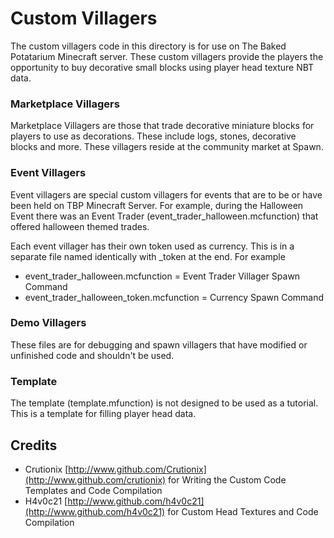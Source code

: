 # Custom Villagers
The custom villagers code in this directory is for use on The Baked Potatarium Minecraft server. These custom villagers provide the players the opportunity to buy decorative small blocks using player head texture NBT data.

### Marketplace Villagers
Marketplace Villagers are those that trade decorative miniature blocks for players to use as decorations. These include logs, stones, decorative blocks and more. These villagers reside at the community market at Spawn.

### Event Villagers
Event villagers are special custom villagers for events that are to be or have been held on TBP Minecraft Server. For example, during the Halloween Event there was an Event Trader (event_trader_halloween.mcfunction) that offered halloween themed trades.

Each event villager has their own token used as currency. This is in a separate file named identically with _token at the end. For example
- event_trader_halloween.mcfunction = Event Trader Villager Spawn Command
- event_trader_halloween_token.mcfunction = Currency Spawn Command

### Demo Villagers
These files are for debugging and spawn villagers that have modified or unfinished code and shouldn't be used.

### Template
The template (template.mfunction) is not designed to be used as a tutorial. This is a template for filling player head data.

## Credits
- Crutionix [http://www.github.com/Crutionix](http://www.github.com/crutionix) for Writing the Custom Code Templates and Code Compilation
- H4v0c21 [http://www.github.com/h4v0c21](http://www.github.com/h4v0c21) for Custom Head Textures and Code Compilation